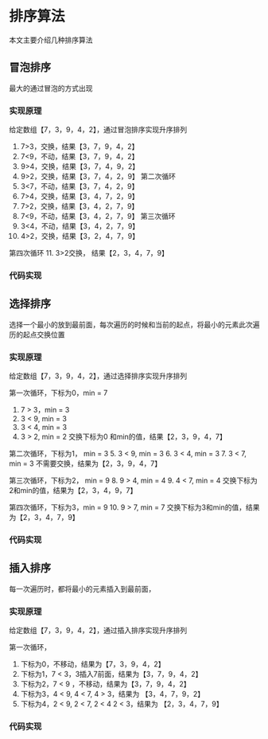 # 排序算法


本文主要介绍几种排序算法

<!--more-->

## 冒泡排序
最大的通过冒泡的方式出现
### 实现原理
给定数组【7，3，9，4，2】，通过冒泡排序实现升序排列
1. 7>3，交换，结果【3，7，9，4，2】
2. 7<9，不动，结果【3，7，9，4，2】
3. 9>4，交换，结果【3，7，4，9，2】
4. 9>2，交换，结果【3，7，4，2，9】
第二次循环
5. 3<7，不动，结果【3，7，4，2，9】
6. 7>4，交换，结果【3，4，7，2，9】
7. 7>2，交换，结果【3，4，2，7，9】
8. 7<9，不动，结果【3，4，2，7，9】
第三次循环
9. 3<4，不动，结果【3，4，2，7，9】
10. 4>2，交换，结果【3，2，4，7，9】

第四次循环
11. 3>2交换， 结果【2，3，4，7，9】


### 代码实现

## 选择排序

选择一个最小的放到最前面，每次遍历的时候和当前的起点，将最小的元素此次遍历的起点交换位置
### 实现原理

给定数组【7，3，9，4，2】，通过选择排序实现升序排列

第一次循环，下标为0，min = 7
1. 7 > 3，min = 3
2. 3 < 9, min = 3
3. 3 < 4, min = 3
4. 3 > 2, min = 2
交换下标为0 和min的值，结果【2，3，9，4，7】

第二次循环，下标为1， min = 3
5. 3 < 9, min = 3
6. 3 < 4, min = 3
7. 3 < 7, min = 3
不需要交换，结果为【2，3，9，4，7】

第三次循环，下标为2， min = 9
8. 9 > 4, min = 4
9. 4 < 7, min = 4
交换下标为2和min的值，结果为【2，3，4，9，7】

第四次循环，下标为3，min = 9
10. 9 > 7, min = 7
交换下标为3和min的值，结果为【2，3，4，7，9】

### 代码实现

## 插入排序
每一次遍历时，都将最小的元素插入到最前面，

### 实现原理
给定数组【7，3，9，4，2】，通过插入排序实现升序排列

第一次循环，
1. 下标为0，不移动，结果为【7，3，9，4，2】
2. 下标为1，7 < 3，3插入7前面，结果为【3，7，9，4，2】
3. 下标为2，7 < 9 ，不移动，结果为【3，7，9，4，2】
4. 下标为3，4 < 9, 4 < 7, 4 > 3，结果为 【3，4，7，9，2】
4. 下标为4，2 < 9, 2 < 7, 2 < 4 2 < 3，结果为 【2，3，4，7，9】

### 代码实现


